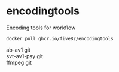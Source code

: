 # encodingtools
Encoding tools for workflow

`docker pull ghcr.io/five82/encodingtools`

ab-av1 git \
svt-av1-psy git \
ffmpeg git
